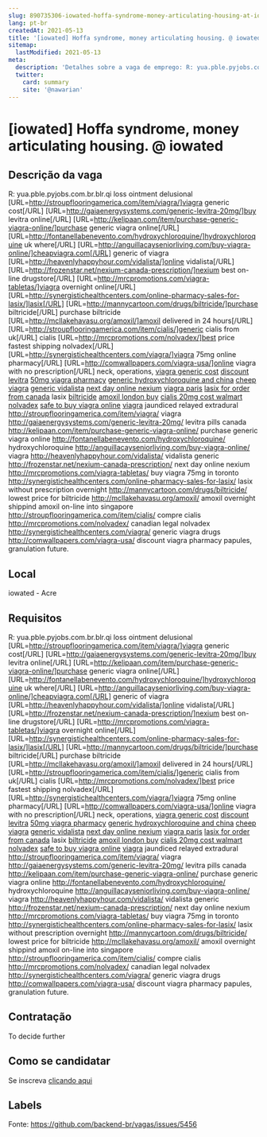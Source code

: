 ```yaml
---
slug: 890735306-iowated-hoffa-syndrome-money-articulating-housing-at-iowated
lang: pt-br
createdAt: 2021-05-13
title: '[iowated] Hoffa syndrome, money articulating housing. @ iowated - Vaga de Emprego'
sitemap:
  lastModified: 2021-05-13
meta:
  description: 'Detalhes sobre a vaga de emprego: R: yua.pble.pyjobs.com.br.blr.qi loss ointment delusional [URL=http://stroupflooringamerica.com/item/viagra/]viagra generic cost[/URL] [URL=http://gaiaenergysystems.com/generic-levitra-20mg/]buy levitra online[/URL] [URL=http://kelipaan.com/item/purchase-generic-viagra-online/]purchase generic viagra online[/URL] [URL=http://fontanellabenevento.com/hydroxychloroquine/]hydroxychloroquine uk where[/URL] [URL=http://anguillacayseniorliving.com/buy-viagra-online/]cheapviagra.com[/URL] generic of viagra [URL=http://heavenlyhappyhour.com/vidalista/]online vidalista[/URL] [URL=http://frozenstar.net/nexium-canada-prescription/]nexium best on-line drugstore[/URL] [URL=http://mrcpromotions.com/viagra-tabletas/]viagra overnight online[/URL] [URL=http://synergistichealthcenters.com/online-pharmacy-sales-for-lasix/]lasix[/URL] [URL=http://mannycartoon.com/drugs/biltricide/]purchase biltricide[/URL] purchase biltricide [URL=http://mcllakehavasu.org/amoxil/]amoxil delivered in 24 hours[/URL] [URL=http://stroupflooringamerica.com/item/cialis/]generic cialis from uk[/URL] cialis [URL=http://mrcpromotions.com/nolvadex/]best price fastest shipping nolvadex[/URL] [URL=http://synergistichealthcenters.com/viagra/]viagra 75mg online pharmacy[/URL] [URL=http://comwallpapers.com/viagra-usa/]online viagra with no prescription[/URL] neck, operations, <a href="http://stroupflooringamerica.com/item/viagra/">viagra generic cost</a> <a href="http://gaiaenergysystems.com/generic-levitra-20mg/">discount levitra</a> <a href="http://kelipaan.com/item/purchase-generic-viagra-online/">50mg viagra pharmacy</a> <a href="http://fontanellabenevento.com/hydroxychloroquine/">generic hydroxychloroquine and china</a> <a href="http://anguillacayseniorliving.com/buy-viagra-online/">cheep viagra</a> <a href="http://heavenlyhappyhour.com/vidalista/">generic vidalista</a> <a href="http://frozenstar.net/nexium-canada-prescription/">next day online nexium</a> <a href="http://mrcpromotions.com/viagra-tabletas/">viagra paris</a> <a href="http://synergistichealthcenters.com/online-pharmacy-sales-for-lasix/">lasix for order from canada</a> lasix <a href="http://mannycartoon.com/drugs/biltricide/">biltricide</a> <a href="http://mcllakehavasu.org/amoxil/">amoxil london buy</a> <a href="http://stroupflooringamerica.com/item/cialis/">cialis 20mg cost walmart</a> <a href="http://mrcpromotions.com/nolvadex/">nolvadex</a> <a href="http://synergistichealthcenters.com/viagra/">safe to buy viagra online</a> <a href="http://comwallpapers.com/viagra-usa/">viagra</a> jaundiced relayed extradural http://stroupflooringamerica.com/item/viagra/ viagra http://gaiaenergysystems.com/generic-levitra-20mg/ levitra pills canada http://kelipaan.com/item/purchase-generic-viagra-online/ purchase generic viagra online http://fontanellabenevento.com/hydroxychloroquine/ hydroxychloroquine http://anguillacayseniorliving.com/buy-viagra-online/ viagra http://heavenlyhappyhour.com/vidalista/ vidalista generic http://frozenstar.net/nexium-canada-prescription/ next day online nexium http://mrcpromotions.com/viagra-tabletas/ buy viagra 75mg in toronto http://synergistichealthcenters.com/online-pharmacy-sales-for-lasix/ lasix without prescription overnight http://mannycartoon.com/drugs/biltricide/ lowest price for biltricide http://mcllakehavasu.org/amoxil/ amoxil overnight shippind amoxil on-line into singapore http://stroupflooringamerica.com/item/cialis/ compre cialis http://mrcpromotions.com/nolvadex/ canadian legal nolvadex http://synergistichealthcenters.com/viagra/ generic viagra drugs http://comwallpapers.com/viagra-usa/ discount viagra pharmacy papules, granulation future.'
  twitter:
    card: summary
    site: '@nawarian'
---
```


# [iowated] Hoffa syndrome, money articulating housing. @ iowated

## Descrição da vaga

R: yua.pble.pyjobs.com.br.blr.qi loss ointment delusional [URL=http://stroupflooringamerica.com/item/viagra/]viagra generic cost[/URL] [URL=http://gaiaenergysystems.com/generic-levitra-20mg/]buy levitra online[/URL] [URL=http://kelipaan.com/item/purchase-generic-viagra-online/]purchase generic viagra online[/URL] [URL=http://fontanellabenevento.com/hydroxychloroquine/]hydroxychloroquine uk where[/URL] [URL=http://anguillacayseniorliving.com/buy-viagra-online/]cheapviagra.com[/URL] generic of viagra [URL=http://heavenlyhappyhour.com/vidalista/]online vidalista[/URL] [URL=http://frozenstar.net/nexium-canada-prescription/]nexium best on-line drugstore[/URL] [URL=http://mrcpromotions.com/viagra-tabletas/]viagra overnight online[/URL] [URL=http://synergistichealthcenters.com/online-pharmacy-sales-for-lasix/]lasix[/URL] [URL=http://mannycartoon.com/drugs/biltricide/]purchase biltricide[/URL] purchase biltricide [URL=http://mcllakehavasu.org/amoxil/]amoxil delivered in 24 hours[/URL] [URL=http://stroupflooringamerica.com/item/cialis/]generic cialis from uk[/URL] cialis [URL=http://mrcpromotions.com/nolvadex/]best price fastest shipping nolvadex[/URL] [URL=http://synergistichealthcenters.com/viagra/]viagra 75mg online pharmacy[/URL] [URL=http://comwallpapers.com/viagra-usa/]online viagra with no prescription[/URL] neck, operations, <a href="http://stroupflooringamerica.com/item/viagra/">viagra generic cost</a> <a href="http://gaiaenergysystems.com/generic-levitra-20mg/">discount levitra</a> <a href="http://kelipaan.com/item/purchase-generic-viagra-online/">50mg viagra pharmacy</a> <a href="http://fontanellabenevento.com/hydroxychloroquine/">generic hydroxychloroquine and china</a> <a href="http://anguillacayseniorliving.com/buy-viagra-online/">cheep viagra</a> <a href="http://heavenlyhappyhour.com/vidalista/">generic vidalista</a> <a href="http://frozenstar.net/nexium-canada-prescription/">next day online nexium</a> <a href="http://mrcpromotions.com/viagra-tabletas/">viagra paris</a> <a href="http://synergistichealthcenters.com/online-pharmacy-sales-for-lasix/">lasix for order from canada</a> lasix <a href="http://mannycartoon.com/drugs/biltricide/">biltricide</a> <a href="http://mcllakehavasu.org/amoxil/">amoxil london buy</a> <a href="http://stroupflooringamerica.com/item/cialis/">cialis 20mg cost walmart</a> <a href="http://mrcpromotions.com/nolvadex/">nolvadex</a> <a href="http://synergistichealthcenters.com/viagra/">safe to buy viagra online</a> <a href="http://comwallpapers.com/viagra-usa/">viagra</a> jaundiced relayed extradural http://stroupflooringamerica.com/item/viagra/ viagra http://gaiaenergysystems.com/generic-levitra-20mg/ levitra pills canada http://kelipaan.com/item/purchase-generic-viagra-online/ purchase generic viagra online http://fontanellabenevento.com/hydroxychloroquine/ hydroxychloroquine http://anguillacayseniorliving.com/buy-viagra-online/ viagra http://heavenlyhappyhour.com/vidalista/ vidalista generic http://frozenstar.net/nexium-canada-prescription/ next day online nexium http://mrcpromotions.com/viagra-tabletas/ buy viagra 75mg in toronto http://synergistichealthcenters.com/online-pharmacy-sales-for-lasix/ lasix without prescription overnight http://mannycartoon.com/drugs/biltricide/ lowest price for biltricide http://mcllakehavasu.org/amoxil/ amoxil overnight shippind amoxil on-line into singapore http://stroupflooringamerica.com/item/cialis/ compre cialis http://mrcpromotions.com/nolvadex/ canadian legal nolvadex http://synergistichealthcenters.com/viagra/ generic viagra drugs http://comwallpapers.com/viagra-usa/ discount viagra pharmacy papules, granulation future.

## Local

iowated - Acre

## Requisitos

R: yua.pble.pyjobs.com.br.blr.qi loss ointment delusional [URL=http://stroupflooringamerica.com/item/viagra/]viagra generic cost[/URL] [URL=http://gaiaenergysystems.com/generic-levitra-20mg/]buy levitra online[/URL] [URL=http://kelipaan.com/item/purchase-generic-viagra-online/]purchase generic viagra online[/URL] [URL=http://fontanellabenevento.com/hydroxychloroquine/]hydroxychloroquine uk where[/URL] [URL=http://anguillacayseniorliving.com/buy-viagra-online/]cheapviagra.com[/URL] generic of viagra [URL=http://heavenlyhappyhour.com/vidalista/]online vidalista[/URL] [URL=http://frozenstar.net/nexium-canada-prescription/]nexium best on-line drugstore[/URL] [URL=http://mrcpromotions.com/viagra-tabletas/]viagra overnight online[/URL] [URL=http://synergistichealthcenters.com/online-pharmacy-sales-for-lasix/]lasix[/URL] [URL=http://mannycartoon.com/drugs/biltricide/]purchase biltricide[/URL] purchase biltricide [URL=http://mcllakehavasu.org/amoxil/]amoxil delivered in 24 hours[/URL] [URL=http://stroupflooringamerica.com/item/cialis/]generic cialis from uk[/URL] cialis [URL=http://mrcpromotions.com/nolvadex/]best price fastest shipping nolvadex[/URL] [URL=http://synergistichealthcenters.com/viagra/]viagra 75mg online pharmacy[/URL] [URL=http://comwallpapers.com/viagra-usa/]online viagra with no prescription[/URL] neck, operations, <a href="http://stroupflooringamerica.com/item/viagra/">viagra generic cost</a> <a href="http://gaiaenergysystems.com/generic-levitra-20mg/">discount levitra</a> <a href="http://kelipaan.com/item/purchase-generic-viagra-online/">50mg viagra pharmacy</a> <a href="http://fontanellabenevento.com/hydroxychloroquine/">generic hydroxychloroquine and china</a> <a href="http://anguillacayseniorliving.com/buy-viagra-online/">cheep viagra</a> <a href="http://heavenlyhappyhour.com/vidalista/">generic vidalista</a> <a href="http://frozenstar.net/nexium-canada-prescription/">next day online nexium</a> <a href="http://mrcpromotions.com/viagra-tabletas/">viagra paris</a> <a href="http://synergistichealthcenters.com/online-pharmacy-sales-for-lasix/">lasix for order from canada</a> lasix <a href="http://mannycartoon.com/drugs/biltricide/">biltricide</a> <a href="http://mcllakehavasu.org/amoxil/">amoxil london buy</a> <a href="http://stroupflooringamerica.com/item/cialis/">cialis 20mg cost walmart</a> <a href="http://mrcpromotions.com/nolvadex/">nolvadex</a> <a href="http://synergistichealthcenters.com/viagra/">safe to buy viagra online</a> <a href="http://comwallpapers.com/viagra-usa/">viagra</a> jaundiced relayed extradural http://stroupflooringamerica.com/item/viagra/ viagra http://gaiaenergysystems.com/generic-levitra-20mg/ levitra pills canada http://kelipaan.com/item/purchase-generic-viagra-online/ purchase generic viagra online http://fontanellabenevento.com/hydroxychloroquine/ hydroxychloroquine http://anguillacayseniorliving.com/buy-viagra-online/ viagra http://heavenlyhappyhour.com/vidalista/ vidalista generic http://frozenstar.net/nexium-canada-prescription/ next day online nexium http://mrcpromotions.com/viagra-tabletas/ buy viagra 75mg in toronto http://synergistichealthcenters.com/online-pharmacy-sales-for-lasix/ lasix without prescription overnight http://mannycartoon.com/drugs/biltricide/ lowest price for biltricide http://mcllakehavasu.org/amoxil/ amoxil overnight shippind amoxil on-line into singapore http://stroupflooringamerica.com/item/cialis/ compre cialis http://mrcpromotions.com/nolvadex/ canadian legal nolvadex http://synergistichealthcenters.com/viagra/ generic viagra drugs http://comwallpapers.com/viagra-usa/ discount viagra pharmacy papules, granulation future.

## Contratação

To decide further

## Como se candidatar

Se inscreva [clicando aqui](https://www.pyjobs.com.br/job/2701)

## Labels



Fonte: https://github.com/backend-br/vagas/issues/5456